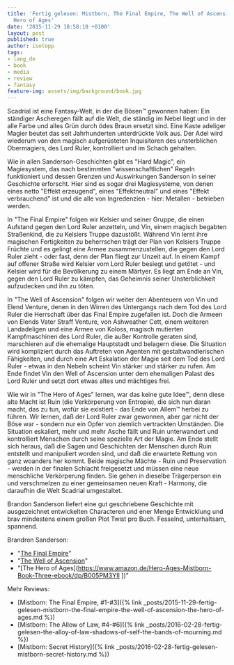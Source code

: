 ```yaml
---
title: 'Fertig gelesen: Mistborn, The Final Empire, The Well of Ascension, The
  Hero of Ages'
date: '2015-11-29 18:58:10 +0100'
layout: post
published: true
author: isotopp
tags:
- lang_de
- book
- media
- review
- fantasy
feature-img: assets/img/background/book.jpg
---
```

Scadrial ist eine Fantasy-Welt, in der die Bösen™ gewonnen haben: Ein ständiger Ascheregen fällt auf die Welt, die ständig im Nebel liegt und in der alle Farbe und alles Grün durch ödes Braun ersetzt sind. Eine Kaste adeliger Magier beutet das seit Jahrhunderten unterdrückte Volk aus. Der Adel wird wiederum von den magisch aufgerüsteten Inquisitoren des unsterblichen Obermagiers, des Lord Ruler, kontrolliert und im Schach gehalten.

Wie in allen Sanderson-Geschichten gibt es "Hard Magic", ein Magiesystem, das nach bestimmten "wissenschaftlichen" Regeln funktioniert und dessen Grenzen und Auswirkungen Sanderson in seiner Geschichte erforscht. Hier sind es sogar drei Magiesysteme, von denen eines netto "Effekt erzeugend", eines "Effektneutral" und eines "Effekt verbrauchend" ist und die alle von Ingredenzien - hier: Metallen - betrieben werden.

In "The Final Empire" folgen wir Kelsier und seiner Gruppe, die einen Aufstand gegen den Lord Ruler anzetteln, und Vin, einem magisch begabten Straßenkind, die zu Kelsiers Truppe dazustößt. Während Vin lernt ihre magischen Fertigkeiten zu beherrschen trägt der Plan von Kelsiers Truppe Früchte und es gelingt eine Armee zusammenzustellen, die gegen den Lord Ruler zieht - oder fast, denn der Plan fliegt zur Unzeit auf. In einem Kampf auf offener Straße wird Kelsier vom Lord Ruler besiegt und getötet - und Kelsier wird für die Bevölkerung zu einem Märtyer. Es liegt am Ende an Vin, gegen den Lord Ruler zu kämpfen, das Geheimnis seiner Unsterblichkeit aufzudecken und ihn zu töten.

In "The Well of Ascension" folgen wir weiter den Abenteuern von Vin und Elend Venture, denen in den Wirren des Untergangs nach dem Tod des Lord Ruler die Herrschaft über das Final Empire zugefallen ist. Doch die Armeen von Elends Vater Straff Venture, von Ashweather Cett, einem weiteren Landadeligen und eine Armee von Koloss, magisch mutierten Kampfmaschinen des Lord Ruler, die außer Kontrolle geraten sind, marschieren auf die ehemalige Hauptstadt und belagern diese. Die Situation wird kompliziert durch das Auftreten von Agenten mit gestaltwandlerischen Fähigkeiten, und durch eine Art Eskalation der Magie seit dem Tod des Lord Ruler - etwas in den Nebeln scheint Vin stärker und stärker zu rufen. Am Ende findet Vin den Well of Ascension unter dem ehemaligen Palast des Lord Ruler und setzt dort etwas altes und mächtiges frei.

Wie wir in "The Hero of Ages" lernen, war das keine gute Idee™, denn diese alte Macht ist Ruin (die Verkörperung von Entropie), die sich nun daran macht, das zu tun, wofür sie existiert - das Ende von Allem™ herbei zu führen. Wir lernen, daß der Lord Ruler zwar gewonnen, aber gar nicht der Böse war - sondern nur ein Opfer von ziemlich vertrackten Umständen. Die Situation eskaliert, mehr und mehr Asche fällt und Ruin unterwandert und kontrolliert Menschen durch seine spezielle Art der Magie. Am Ende stellt sich heraus, daß die Sagen und Geschichten der Menschen durch Ruin entstellt und manipuliert worden sind, und daß die erwartete Rettung von ganz woanders her kommt. Beide magische Mächte - Ruin und Preservation - werden in der finalen Schlacht freigesetzt und müssen eine neue menschliche Verkörperung finden. Sie gehen in dieselbe Trägerperson ein und verschmelzen zu einer gemeinsamen neuen Kraft - Harmony, die daraufhin die Welt Scadrial umgestaltet.

Brandon Sanderson liefert eine gut geschriebene Geschichte mit ausgezeichnet entwickelten Characteren und ener Menge Entwicklung und brav mindestens einem großen Plot Twist pro Buch. Fesselnd, unterhaltsam, spannend.

Brandron Sanderson:
- "[The Final Empire](https://www.amazon.de/Final-Empire-Mistborn-Book-One-ebook/dp/B004N622EY)"
- "[The Well of Ascension](https://www.amazon.de/Well-Ascension-Mistborn-Book-Two-ebook/dp/B003XNTTYY)"
- "[The Hero of Ages](https://www.amazon.de/Hero-Ages-Mistborn-Book-Three-ebook/dp/B005PM3YII
])"

Mehr Reviews:
- [Mistborn: The Final Empire, #1-#3]({% link _posts/2015-11-29-fertig-gelesen-mistborn-the-final-empire-the-well-of-ascension-the-hero-of-ages.md %})
- [Mistborn: The Allow of Law, #4-#6]({% link _posts/2016-02-28-fertig-gelesen-the-alloy-of-law-shadows-of-self-the-bands-of-mourning.md %})
- [Mistborn: Secret History]({% link _posts/2016-02-28-fertig-gelesen-mistborn-secret-history.md %})